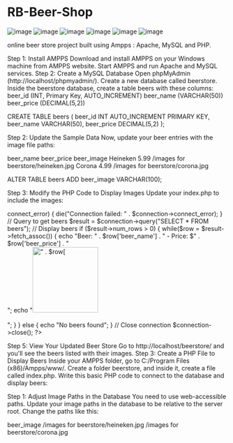 # RB-Beer-Shop
![image](https://github.com/user-attachments/assets/a2d485a4-7650-47ce-bbfd-e2a4d7b460e0)
![image](https://github.com/user-attachments/assets/04fe1f03-0cf3-46c5-9a06-b5e5b99ebe77)
![image](https://github.com/user-attachments/assets/c6640bb4-4a26-4aea-94d1-09d29d2b6991)
![image](https://github.com/user-attachments/assets/afa6a23a-553b-403e-9d5b-8a8c209eca3b)
![image](https://github.com/user-attachments/assets/b194f8be-d192-4a38-84e7-ffa431249b52)
![image](https://github.com/user-attachments/assets/15bae5ab-9100-43b2-bdca-e1b9cef15204)



online beer store project built using Ampps : Apache, MySQL and PHP. 

Step 1: Install AMPPS
Download and install AMPPS on your Windows machine from AMPPS website.
Start AMPPS and run Apache and MySQL services.
Step 2: Create a MySQL Database
Open phpMyAdmin (http://localhost/phpmyadmin/).
Create a new database called beerstore.
Inside the beerstore database, create a table beers with these columns:
beer_id (INT, Primary Key, AUTO_INCREMENT)
beer_name (VARCHAR(50))
beer_price (DECIMAL(5,2))

CREATE TABLE beers (
    beer_id INT AUTO_INCREMENT PRIMARY KEY,
    beer_name VARCHAR(50),
    beer_price DECIMAL(5,2)
);

Step 2: Update the Sample Data
Now, update your beer entries with the image file paths:

beer_name	beer_price	beer_image
Heineken	5.99	/images for beerstore/heineken.jpg
Corona	4.99	/images for beerstore/corona.jpg


ALTER TABLE beers ADD beer_image VARCHAR(100);

Step 3: Modify the PHP Code to Display Images
Update your index.php to include the images:
<?php
// Connect to MySQL
$connection = new mysqli('localhost', 'root', 'mysql', 'beerstore');

// Check connection
if ($connection->connect_error) {
    die("Connection failed: " . $connection->connect_error);
}

// Query to get beers
$result = $connection->query("SELECT * FROM beers");

// Display beers
if ($result->num_rows > 0) {
    while($row = $result->fetch_assoc()) {
        echo "Beer: " . $row['beer_name'] . " - Price: $" . $row['beer_price'] . "<br>";
        echo "<img src='" . $row['beer_image'] . "' alt='" . $row['beer_name'] . "' width='150'><br><br>";
    }
} else {
    echo "No beers found";
}

// Close connection
$connection->close();
?>

Step 5: View Your Updated Beer Store
Go to http://localhost/beerstore/ and you'll see the beers listed with their images.
Step 3: Create a PHP File to Display Beers
Inside your AMPPS folder, go to C:/Program Files (x86)/Ampps/www/.
Create a folder beerstore, and inside it, create a file called index.php.
Write this basic PHP code to connect to the database and display beers:

Step 1: Adjust Image Paths in the Database
You need to use web-accessible paths. Update your image paths in the database to be relative to the server root. Change the paths like this:

beer_image
/images for beerstore/heineken.jpg
/images for beerstore/corona.jpg
